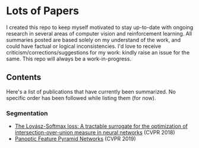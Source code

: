 # Lots of Papers

I created this repo to keep myself motivated to stay up-to-date with ongoing research in several areas of computer vision and reinforcement learning. All summaries posted are based solely on my understand of the work, and could have factual or logical inconsistencies. I'd love to receive criticism/corrections/suggestions for my work: kindly raise an issue for the same. This repo will always be a work-in-progress.

## Contents
Here's a list of publications that have currently been summarized. No specific order has been followed while listing them (for now).

### Segmentation
 - [The Lovász-Softmax loss: A tractable surrogate for the optimization of intersection-over-union measure in neural networks](https://arxiv.org/pdf/1901.02446.pdf) (CVPR 2018)
 - [Panoptic Feature Pyramid Networks](https://arxiv.org/pdf/1901.02446.pdf) (CVPR 2019)